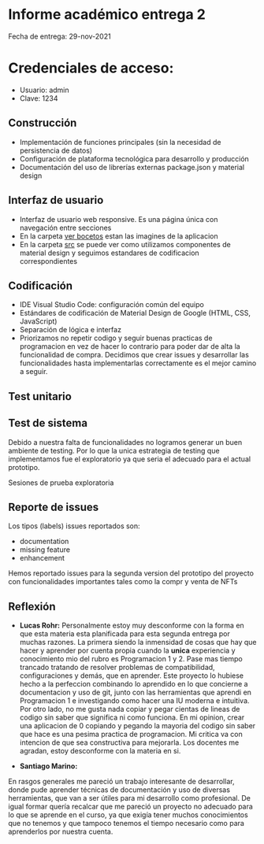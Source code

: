 # Informe académico entrega 2
Fecha de entrega: 29-nov-2021

# Credenciales de acceso:
- Usuario: admin
- Clave: 1234

## Construcción

- Implementación de funciones principales (sin la necesidad de persistencia de datos)
- Configuración de plataforma tecnológica para desarrollo y producción
- Documentación del uso de librerías externas package.json y material design

## Interfaz de usuario

- Interfaz de usuario web responsive. Es una página única con navegación entre secciones
- En la carpeta [ver bocetos](https://github.com/LucasRohr1/obligatorio_marino_rohr/tree/main/docs/bocetosiu) estan las imagines de la aplicacion
- En la carpeta [src](https://github.com/LucasRohr1/obligatorio_marino_rohr/tree/main/src) se puede ver como utilizamos componentes de material design y seguimos estandares de codificacion correspondientes

## Codificación

- IDE Visual Studio Code: configuración común del equipo
- Estándares de codificación de Material Design de Google (HTML, CSS, JavaScript)
- Separación de lógica e interfaz
- Priorizamos no repetir codigo y seguir buenas practicas de programacion en vez de hacer lo contrario para poder dar de alta la funcionalidad de compra. Decidimos que crear issues y desarrollar las funcionalidades hasta implementarlas correctamente es el mejor camino a seguir.

## Test unitario




## Test de sistema

Debido a nuestra falta de funcionalidades no logramos generar un buen ambiente de testing. Por lo que la unica estrategia de testing que implementamos fue el exploratorio ya que seria el adecuado para el actual prototipo.

Sesiones de prueba exploratoria

## Reporte de issues

Los tipos (labels) issues reportados son:
- documentation
- missing feature
- enhancement

Hemos reportado issues para la segunda version del prototipo del proyecto con funcionalidades importantes tales como la compr y venta de NFTs

## Reflexión

- **Lucas Rohr:** Personalmente estoy muy desconforme con la forma en que esta materia esta planificada para esta segunda entrega por muchas razones. La primera siendo la inmensidad de cosas que hay que hacer y aprender por cuenta propia cuando la **unica** experiencia y conocimiento mio del rubro es Programacion 1 y 2. Pase mas tiempo trancado tratando de resolver problemas de compatibilidad, configuraciones y demás, que en aprender. Este proyecto lo hubiese hecho a la perfeccion combinando lo aprendido en lo que concierne a documentacion y uso de git, junto con las herramientas que aprendi en Programacion 1 e investigando como hacer una IU moderna e intuitiva. Por otro lado, no me gusta nada copiar y pegar cientas de lineas de codigo sin saber que significa ni como funciona. En mi opinion, crear una aplicacion de 0 copiando y pegando la mayoria del codigo sin saber que hace es una pesima practica de programacion. Mi critica va con intencion de que sea constructiva para mejorarla. Los docentes me agradan, estoy desconforme con la materia en si.

- **Santiago Marino:**

 En rasgos generales me pareció un trabajo interesante de desarrollar, donde pude aprender técnicas de documentación y uso de diversas herramientas, que van a ser útiles para mi desarrollo como profesional. De igual formar quería recalcar que me pareció un proyecto no adecuado para lo que se aprende en el curso, ya que exigía tener muchos conocimientos que no tenemos y que tampoco tenemos el tiempo necesario como para aprenderlos por nuestra cuenta. 


